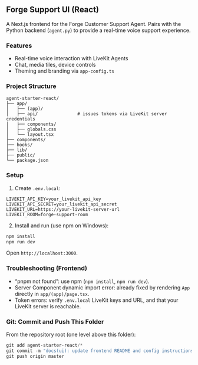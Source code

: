 ## Forge Support UI (React)

A Next.js frontend for the Forge Customer Support Agent. Pairs with the Python backend (`agent.py`) to provide a real-time voice support experience.

### Features
- Real-time voice interaction with LiveKit Agents
- Chat, media tiles, device controls
- Theming and branding via `app-config.ts`

### Project Structure
```
agent-starter-react/
├── app/
│   ├── (app)/
│   ├── api/               # issues tokens via LiveKit server credentials
│   ├── components/
│   ├── globals.css
│   └── layout.tsx
├── components/
├── hooks/
├── lib/
├── public/
└── package.json
```

### Setup
1) Create `.env.local`:
```env
LIVEKIT_API_KEY=your_livekit_api_key
LIVEKIT_API_SECRET=your_livekit_api_secret
LIVEKIT_URL=https://your-livekit-server-url
LIVEKIT_ROOM=forge-support-room
```
2) Install and run (use npm on Windows):
```powershell
npm install
npm run dev
```
Open `http://localhost:3000`.

### Troubleshooting (Frontend)
- “pnpm not found”: use npm (`npm install`, `npm run dev`).
- Server Component dynamic import error: already fixed by rendering `App` directly in `app/(app)/page.tsx`.
- Token errors: verify `.env.local` LiveKit keys and URL, and that your LiveKit server is reachable.

### Git: Commit and Push This Folder
From the repository root (one level above this folder):
```powershell
git add agent-starter-react/*
git commit -m "docs(ui): update frontend README and config instructions"
git push origin master
```